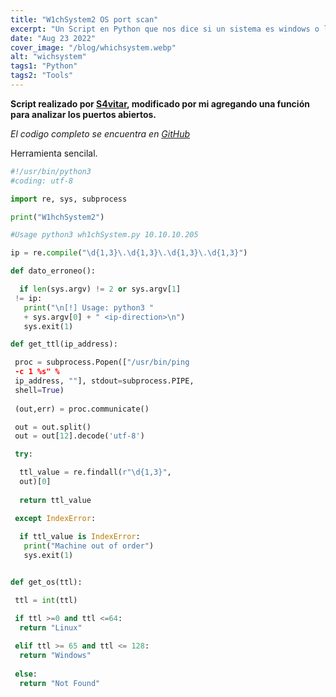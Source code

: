 ```yaml
---
title: "W1chSystem2 OS port scan"
excerpt: "Un Script en Python que nos dice si un sistema es windows o linux y sus puertos abiertos"
date: "Aug 23 2022"
cover_image: "/blog/whichsystem.webp"
alt: "wichsystem"
tags1: "Python"
tags2: "Tools"
---
```


**Script realizado por [S4vitar](https://www.youtube.com/c/s4vitar), modificado por mi agregando una función para analizar los puertos abiertos.**

*El codigo completo se encuentra en [GitHub](https://github.com/Rawierdt/W1chsystem)*

Herramienta sencilal.

```python
#!/usr/bin/python3
#coding: utf-8

import re, sys, subprocess

print("W1hchSystem2")

#Usage python3 wh1chSystem.py 10.10.10.205

ip = re.compile("\d{1,3}\.\d{1,3}\.\d{1,3}\.\d{1,3}")

def dato_erroneo():

  if len(sys.argv) != 2 or sys.argv[1]
 != ip:
   print("\n[!] Usage: python3 " 
   + sys.argv[0] + " <ip-direction>\n")
   sys.exit(1)

def get_ttl(ip_address):

 proc = subprocess.Popen(["/usr/bin/ping 
 -c 1 %s" % 
 ip_address, ""], stdout=subprocess.PIPE, 
 shell=True)
 
 (out,err) = proc.communicate()

 out = out.split()
 out = out[12].decode('utf-8')

 try:

  ttl_value = re.findall(r"\d{1,3}", 
  out)[0]
  
  return ttl_value

 except IndexError:
   
  if ttl_value is IndexError:
   print("Machine out of order")
   sys.exit(1)


def get_os(ttl):

 ttl = int(ttl)

 if ttl >=0 and ttl <=64:
  return "Linux"
 
 elif ttl >= 65 and ttl <= 128:
  return "Windows"
  
 else:
  return "Not Found"
```
